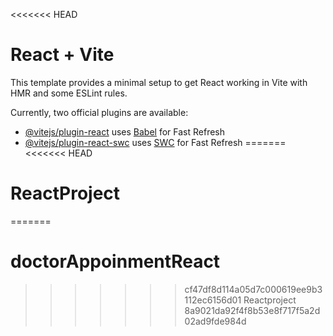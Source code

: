 <<<<<<< HEAD
# React + Vite

This template provides a minimal setup to get React working in Vite with HMR and some ESLint rules.

Currently, two official plugins are available:

- [@vitejs/plugin-react](https://github.com/vitejs/vite-plugin-react/blob/main/packages/plugin-react/README.md) uses [Babel](https://babeljs.io/) for Fast Refresh
- [@vitejs/plugin-react-swc](https://github.com/vitejs/vite-plugin-react-swc) uses [SWC](https://swc.rs/) for Fast Refresh
=======
<<<<<<< HEAD
# ReactProject
=======
# doctorAppoinmentReact
>>>>>>> cf47df8d114a05d7c000619ee9b3112ec6156d01
Reactproject
>>>>>>> 8a9021da92f4f8b53e8f717f5a2d02ad9fde984d
